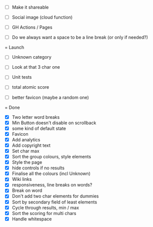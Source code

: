 - [ ] Make it shareable
- [ ] Social image (cloud function)
- [ ] GH Actions / Pages
- [ ] Do we always want a space to be a line break (or only if needed?)


= Launch
- [ ] Unknown category
- [ ] Look at that 3 char one
- [ ] Unit tests
- [ ] total atomic score
- [ ] better favicon (maybe a random one)


= Done
- [x] Two letter word breaks
- [x] Min Button doesn't disable on scrollback
- [x] some kind of default state
- [x] Favicon
- [x] Add analytics
- [x] Add copyright text
- [x] Set char max
- [x] Sort the group colours, style elements
- [x] Style the page
- [x] hide controls if no results
- [x] Finalise all the colours (incl Unknown)
- [x] Wiki links
- [x] responsiveness, line breaks on words?
- [x] Break on word
- [x] Don't add two char elements for dummies
- [x] Sort by secondary field of least elements
- [x] Cycle through results, min / max
- [x] Sort the scoring for multi chars
- [x] Handle whitespace

